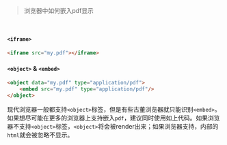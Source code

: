 > 浏览器中如何嵌入pdf显示

<br>

#### `<iframe>`
```html
<iframe src="my.pdf"></iframe> 
```

#### `<object>` & `<embed>`
```html
<object data="my.pdf" type="application/pdf">
    <embed src="my.pdf" type="application/pdf"/>
</object>
```
现代浏览器一般都支持`<object>`标签，但是有些古董浏览器就只能识别`<embed>`。如果想尽可能在更多的浏览器上支持嵌入`pdf`，建议同时使用如上代码。如果浏览器不支持`<object>`标签，`<object>`将会被render出来；如果浏览器支持，内部的`html`就会被忽略不显示。
